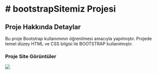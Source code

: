 
<h1> # bootstrapSitemiz Projesi </h1>


<h2>Proje Hakkında Detaylar </h2>

Bu proje Bootstrap kullanımının öğrenilmesi amacıyla yapılmıştır.
Projede temel düzey HTML ve CSS bilgisi ile BOOTSTRAP kullanılmıştır.

<h3> Proje Site Görüntüler </h3>

![](bootstrap.gif)
